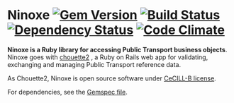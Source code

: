 # Ninoxe [![Gem Version](https://badge.fury.io/rb/ninoxe.png)](http://badge.fury.io/rb/ninoxe) [![Build Status](https://travis-ci.org/afimb/ninoxe.png)](http://travis-ci.org/afimb/ninoxe?branch=master) [![Dependency Status](https://gemnasium.com/afimb/ninoxe.png)](https://gemnasium.com/afimb/ninoxe) [![Code Climate](https://codeclimate.com/github/afimb/ninoxe.png)](https://codeclimate.com/github/afimb/ninoxe)

**Ninoxe is a Ruby library for accessing Public Transport business objects**.
Ninoxe goes with [chouette2](https://github.com/afimb/chouette2) , a Ruby on Rails web app for validating, exchanging and managing Public Transport reference data.

As Chouette2, Ninoxe is open source software under [CeCILL-B license](https://github.com/afimb/chouette2/blob/master/LICENSE.md).

For dependencies, see the [Gemspec file](https://github.com/afimb/ninoxe/blob/master/ninoxe.gemspec).
